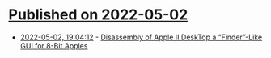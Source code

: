 # [Published on 2022-05-02](index.md)

* [2022-05-02, 19:04:12](https://news.ycombinator.com/item?id=31239382) - [Disassembly of Apple II DeskTop a “Finder”-Like GUI for 8-Bit Apples](https://github.com/a2stuff/a2d)
